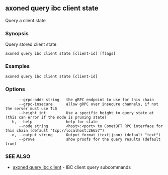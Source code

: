 ## axoned query ibc client state

Query a client state

### Synopsis

Query stored client state

```
axoned query ibc client state [client-id] [flags]
```

### Examples

```
axoned query ibc client state [client-id]
```

### Options

```
      --grpc-addr string   the gRPC endpoint to use for this chain
      --grpc-insecure      allow gRPC over insecure channels, if not the server must use TLS
      --height int         Use a specific height to query state at (this can error if the node is pruning state)
  -h, --help               help for state
      --node string        <host>:<port> to CometBFT RPC interface for this chain (default "tcp://localhost:26657")
  -o, --output string      Output format (text|json) (default "text")
      --prove              show proofs for the query results (default true)
```

### SEE ALSO

* [axoned query ibc client](axoned_query_ibc_client.md)	 - IBC client query subcommands
